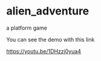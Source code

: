 # alien_adventure
a platform game

You can see the demo with this link

https://youtu.be/1DHzzj0yua4
